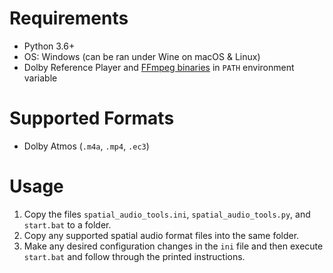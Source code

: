 # Requirements
- Python 3.6+
- OS: Windows (can be ran under Wine on macOS & Linux)
- Dolby Reference Player and [FFmpeg binaries](https://www.gyan.dev/ffmpeg/builds/ffmpeg-release-essentials.zip) in `PATH` environment variable

# Supported Formats
- Dolby Atmos (`.m4a`, `.mp4`, `.ec3`)

# Usage
1. Copy the files `spatial_audio_tools.ini`, `spatial_audio_tools.py`, and `start.bat` to a folder.
2. Copy any supported spatial audio format files into the same folder.
3. Make any desired configuration changes in the `ini` file and then execute `start.bat` and follow through the printed instructions.
